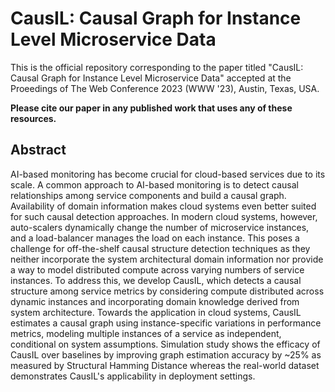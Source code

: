 # CausIL: Causal Graph for Instance Level Microservice Data

This is the official repository corresponding to the paper titled "CausIL: Causal Graph for Instance Level Microservice Data"  accepted at the Proeedings of The Web Conference 2023 (WWW '23), Austin, Texas, USA.

**Please cite our paper in any published work that uses any of these resources.**


## Abstract

AI-based monitoring has become crucial for cloud-based services due to its scale. A common approach to AI-based monitoring is to detect causal relationships among service components and build a causal graph. Availability of domain information makes cloud systems even better suited for such causal detection approaches. In modern cloud systems, however, auto-scalers dynamically change the number of microservice instances, and a load-balancer manages the load on each instance. This poses a challenge for off-the-shelf causal structure detection techniques as they neither incorporate the system architectural domain information nor provide a way to model distributed compute across varying numbers of service instances. To address this, we develop CausIL, which detects a causal structure among service metrics by considering compute distributed across dynamic instances and incorporating domain knowledge derived from system architecture. Towards the application in cloud systems, CausIL estimates a causal graph using instance-specific variations in performance metrics, modeling multiple instances of a service as independent, conditional on system assumptions. Simulation study shows the efficacy of CausIL over baselines by improving graph estimation accuracy by ~25% as measured by Structural Hamming Distance whereas the real-world dataset demonstrates CausIL's applicability in deployment settings.